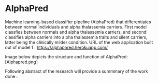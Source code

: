 # AlphaPred
Machine learning-based classifier pipeline (AlphaPred) that differentiates between normal individuals and alpha thalassemia carriers. First model classfies between normals and alpha thalassemia carriers, and second classifies alpha carriers into alpha thalassemia traits and silent carriers, latter being the clinically milder condition.
URL of the web application built out of model 1 : https://alphaphred.herokuapp.com/

Image below depicts the structure and function of AlphaPred:
[Alphapred.png]

Following abstract of the research will provide a summmary of the work done :
